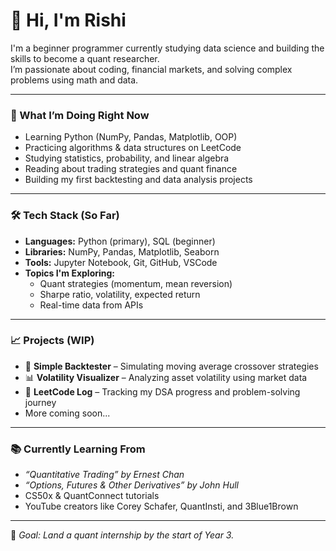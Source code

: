 
# 👋 Hi, I'm Rishi

I'm a beginner programmer currently studying data science and building the skills to become a quant researcher.  
I’m passionate about coding, financial markets, and solving complex problems using math and data.

---

### 🚀 What I’m Doing Right Now
- Learning Python (NumPy, Pandas, Matplotlib, OOP)
- Practicing algorithms & data structures on LeetCode
- Studying statistics, probability, and linear algebra
- Reading about trading strategies and quant finance
- Building my first backtesting and data analysis projects

---

### 🛠️ Tech Stack (So Far)
- **Languages:** Python (primary), SQL (beginner)
- **Libraries:** NumPy, Pandas, Matplotlib, Seaborn
- **Tools:** Jupyter Notebook, Git, GitHub, VSCode
- **Topics I'm Exploring:**  
  - Quant strategies (momentum, mean reversion)  
  - Sharpe ratio, volatility, expected return  
  - Real-time data from APIs

---

### 📈 Projects (WIP)
- 🧪 **Simple Backtester** – Simulating moving average crossover strategies  
- 📊 **Volatility Visualizer** – Analyzing asset volatility using market data  
- 🧠 **LeetCode Log** – Tracking my DSA progress and problem-solving journey  
- More coming soon...

---

### 📚 Currently Learning From
- *“Quantitative Trading” by Ernest Chan*  
- *“Options, Futures & Other Derivatives” by John Hull*  
- CS50x & QuantConnect tutorials  
- YouTube creators like Corey Schafer, QuantInsti, and 3Blue1Brown

---

🏁 *Goal: Land a quant internship by the start of Year 3.*
